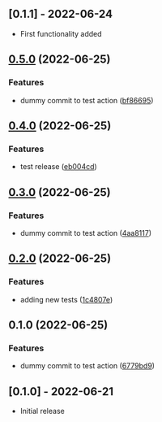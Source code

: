 ## [0.1.1] - 2022-06-24

- First functionality added

## [0.5.0](https://www.github.com/TimHi/Compelementary-Color/compare/v0.4.0...v0.5.0) (2022-06-25)


### Features

* dummy commit to test action ([bf86695](https://www.github.com/TimHi/Compelementary-Color/commit/bf8669576ce8bb18f423d5d840353cee657a1fdd))

## [0.4.0](https://www.github.com/TimHi/Compelementary-Color/compare/v0.3.0...v0.4.0) (2022-06-25)


### Features

* test release ([eb004cd](https://www.github.com/TimHi/Compelementary-Color/commit/eb004cd523dbed9bf20d2b2d33eb0f4e1410771c))

## [0.3.0](https://www.github.com/TimHi/Compelementary-Color/compare/v0.2.0...v0.3.0) (2022-06-25)


### Features

* dummy commit to test action ([4aa8117](https://www.github.com/TimHi/Compelementary-Color/commit/4aa81179154c56334191525e4dccb5ca054ea440))

## [0.2.0](https://www.github.com/TimHi/Compelementary-Color/compare/v0.1.0...v0.2.0) (2022-06-25)


### Features

* adding new tests ([1c4807e](https://www.github.com/TimHi/Compelementary-Color/commit/1c4807e2a762d084bd0e089c0b09c31b2854b2b1))

## 0.1.0 (2022-06-25)


### Features

* dummy commit to test action ([6779bd9](https://www.github.com/TimHi/Compelementary-Color/commit/6779bd92d9621a8ba1a63e1868ae4f9f82fab89a))

## [0.1.0] - 2022-06-21

- Initial release
